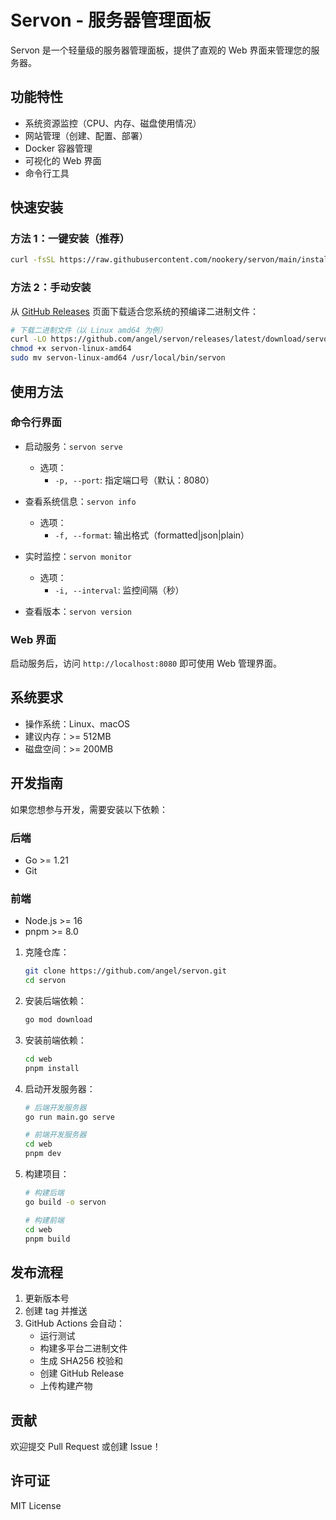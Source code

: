 # Servon - 服务器管理面板

Servon 是一个轻量级的服务器管理面板，提供了直观的 Web 界面来管理您的服务器。

## 功能特性

- 系统资源监控（CPU、内存、磁盘使用情况）
- 网站管理（创建、配置、部署）
- Docker 容器管理
- 可视化的 Web 界面
- 命令行工具

## 快速安装

### 方法 1：一键安装（推荐）

```bash
curl -fsSL https://raw.githubusercontent.com/nookery/servon/main/install.sh | bash
```

### 方法 2：手动安装

从 [GitHub Releases](https://github.com/angel/servon/releases) 页面下载适合您系统的预编译二进制文件：

```bash
# 下载二进制文件（以 Linux amd64 为例）
curl -LO https://github.com/angel/servon/releases/latest/download/servon-linux-amd64
chmod +x servon-linux-amd64
sudo mv servon-linux-amd64 /usr/local/bin/servon
```

## 使用方法

### 命令行界面

- 启动服务：`servon serve`

  - 选项：
    - `-p, --port`: 指定端口号（默认：8080）

- 查看系统信息：`servon info`

  - 选项：
    - `-f, --format`: 输出格式（formatted|json|plain）

- 实时监控：`servon monitor`

  - 选项：
    - `-i, --interval`: 监控间隔（秒）

- 查看版本：`servon version`

### Web 界面

启动服务后，访问 `http://localhost:8080` 即可使用 Web 管理界面。

## 系统要求

- 操作系统：Linux、macOS
- 建议内存：>= 512MB
- 磁盘空间：>= 200MB

## 开发指南

如果您想参与开发，需要安装以下依赖：

### 后端
- Go >= 1.21
- Git

### 前端
- Node.js >= 16
- pnpm >= 8.0

1. 克隆仓库：

   ```bash
   git clone https://github.com/angel/servon.git
   cd servon
   ```

2. 安装后端依赖：

   ```bash
   go mod download
   ```

3. 安装前端依赖：

   ```bash
   cd web
   pnpm install
   ```

4. 启动开发服务器：

   ```bash
   # 后端开发服务器
   go run main.go serve

   # 前端开发服务器
   cd web
   pnpm dev
   ```

5. 构建项目：
   ```bash
   # 构建后端
   go build -o servon

   # 构建前端
   cd web
   pnpm build
   ```

## 发布流程

1. 更新版本号
2. 创建 tag 并推送
3. GitHub Actions 会自动：
   - 运行测试
   - 构建多平台二进制文件
   - 生成 SHA256 校验和
   - 创建 GitHub Release
   - 上传构建产物

## 贡献

欢迎提交 Pull Request 或创建 Issue！

## 许可证

MIT License

